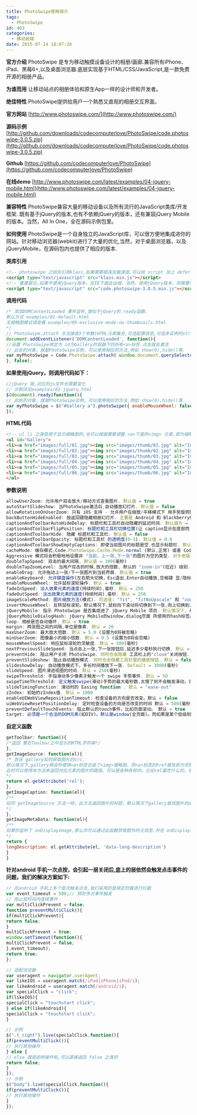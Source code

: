 ```yaml
---
title: PhotoSwipe使用简介
tags:
  - PhotoSwipe
id: 403
categories:
  - 移动前端
date: 2015-07-14 18:07:28
---
```


**官方介绍**
PhotoSwipe 是专为移动触摸设备设计的相册/画廊.兼容所有iPhone、iPad、黑莓6+,以及桌面浏览器.底层实现基于HTML/CSS/JavaScript,是一款免费开源的相册产品。

**为谁而用**
让移动站点的相册体验和原生App一样的设计师和开发者。

**绝佳特性**
PhotoSwipe提供给用户一个熟悉又直观的相册交互界面。

**官方网站**
[http://www.photoswipe.com/](http://www.photoswipe.com/)

**源码示例**
[http://github.com/downloads/codecomputerlove/PhotoSwipe/code.photoswipe-3.0.5.zip](http://github.com/downloads/codecomputerlove/PhotoSwipe/code.photoswipe-3.0.5.zip)

**Github**
[https://github.com/codecomputerlove/PhotoSwipe](https://github.com/codecomputerlove/PhotoSwipe)

**在线demo**
[http://www.photoswipe.com/latest/examples/04-jquery-mobile.html](http://www.photoswipe.com/latest/examples/04-jquery-mobile.html)

**兼容特性**
PhotoSwipe兼容大量的移动设备以及所有流行的JavaScript类库/开发框架. 既有基于jQuery的版本,也有不依赖jQuery的版本，还有兼容jQuery Mobile的版本。当然，All In One，全在源码示例包里。

**如何使用**
PhotoSwipe是一个自身独立的JavaScript库，可以很方便地集成进你的网站。针对移动浏览器(webkit)进行了大量的优化,当然，对于桌面浏览器，以及jQueryMobile，在源码包内也提供了相应的版本.

**类库引用**
```html
<!-- photoswipe 之前先引用klass,如果需要提高加载速度,可以给 script 加上 defer 标记/属性-->
<script type="text/javascript" src="klass.min.js"></script>
<!-- 重要提示,如果不使用jQuery版本，在IE下面会出错，当然，使用jQuery版本，则需要引入jQuery-->
<script type="text/javascript" src="code.photoswipe-3.0.5.min.js"></script>
```
**调用代码**

```javascript
/* 添加DOMContentLoaded 事件监听,类似于jQuery的 ready函数.
默认方式 examples/01-default.html
无缩略图模式请查看.examples/09-exclusive-mode-no-thumbnails.html
*/
// PhotoSwipe.attach 方法接收3个参数(HTML元素集合,可选配置信息,可选多实例时string类型的ID)
document.addEventListener('DOMContentLoaded', function(){
//设置 PhotoSwipe绑定为 id为Gallery的容器下的所有<a>标签.点击就会激活
// 此处的对象，就是PhotoSwipe实例，可以使用相应的方法,例如 show(0),hide()等.
var myPhotoSwipe = Code.PhotoSwipe.attach( window.document.querySelectorAll('#Gallery a'), { enableMouseWheel: false , enableKeyboard: false } );
}, false);
```
**如果使用jQuery，则调用代码如下：**
```javascript
//jQuery 版,对应的js文件也需要变化
// 示例详见examples/02-jquery.html
$(document).ready(function(){
// 此处的对象，就是PhotoSwipe实例，可以使用相应的方法,例如 show(0),hide()等.
var myPhotoSwipe = $("#Gallery a").photoSwipe({ enableMouseWheel: false , enableKeyboard: false });
});
```
**HTML代码**
```html
<!-- ul li 之类是用于显示缩略图的,也可以根据需要调整.<a>下面的<img> 元素,即为缩略图,如果不需要，则src设置为空即可 -->
<ul id="Gallery">
<li><a href="images/full/01.jpg"><img src="images/thumb/01.jpg" alt="Image 01" /></a></li>
<li><a href="images/full/02.jpg"><img src="images/thumb/02.jpg" alt="Image 02" /></a></li>
<li><a href="images/full/03.jpg"><img src="images/thumb/03.jpg" alt="Image 03" /></a></li>
<li><a href="images/full/04.jpg"><img src="images/thumb/04.jpg" alt="Image 04" /></a></li>
<li><a href="images/full/05.jpg"><img src="images/thumb/05.jpg" alt="Image 05" /></a></li>
<li><a href="images/full/06.jpg"><img src="images/thumb/06.jpg" alt="Image 06" /></a></li>
</ul>
```
**参数说明**

```javascript
allowUserZoom: 允许用户双击放大/移动方式查看图片. 默认值 = true
autoStartSlideshow: 当PhotoSwipe激活后,自动播放幻灯片. 默认值 = false
allowRotationOnUserZoom: 只有 iOS 支持 - 允许用户在缩放/平移模式下 用手势旋转图像. 默认值 = false
backButtonHideEnabled: 按返回键隐藏相册幻灯片. 主要是 Android 和 Blackberry使用. 支持 BB6, Android v2.1, iOS 4 以及更新版本. 默认值 = true
captionAndToolbarAutoHideDelay: 标题栏和工具栏自动隐藏的延迟时间. 默认值为 = 5000(毫秒). 如果设为 0 则不会自动隐藏(tap/单击切换显隐)
captionAndToolbarFlipPosition: 标题栏和工具栏切换位置(让 caption显示在底部而 toolbar显示在顶部). 默认值 = false
captionAndToolbarHide: 隐藏 标题栏和工具栏. 默认值 = false
captionAndToolbarOpacity: 标题栏和工具栏 的透明度(0-1). 默认值 = 0.8
captionAndToolbarShowEmptyCaptions: 即使当前图片的标题是空,也显示标题栏. 默认值 = true
cacheMode: 缓存模式,Code.PhotoSwipe.Cache.Mode.normal (默认,正常) 或者 Code.PhotoSwipe.Cache.Mode.aggressive(激进,积极). 决定 PhotoSwipe 如何管理图片缓存 cache.
Aggressive 模式将会积极地地设置非 "当前，上一张,下一张"的图片为空的类型. 对于老版本iOS 浏览器下的大图片内存溢出将会很有用. 大多数情况下，normal模式就可以了。
doubleTapSpeed: 双击的最大间隔. 默认值 = 300(毫秒)
doubleTapZoomLevel: 当用户双击的时候,放大的倍数, 默认的 "zoom-in"(拉近) 级别. 默认值 = 2.5
enableDrag: 允许拖动上一张/下一张图片到当前界面. 默认值 = true
enableKeyboard: 允许键盘操作(左右箭头切换，Esc退出,Enter自动播放,空格键 显/隐标题栏/退出). 默认 = true
enableMouseWheel: 允许鼠标滚轮操作. 默认 = true
fadeInSpeed: 淡入效果元素的速度(持续时间),毫秒. 默认 = 250
fadeOutSpeed: 淡出效果元素的速度(持续时间),毫秒. 默认 = 250
imageScaleMethod: 图片缩放方法(模式). 可选值: "fit", "fitNoUpscale" 和 "zoom". 模式"fit" 保证图像适应屏幕. "fitNoUpscale" 和 "fit"类似但是不会放大图片. "zoom"将图片全屏, 但有可能图片缩放不是等比例的. 默认 = "fit"
invertMouseWheel: 反转鼠标滚轮。默认情况下,鼠标向下滚动将切换到下一张,向上切换到上一张 . 默认 = false
jQueryMobile: 指示 PhotoSwipe 是否集成进了 jQuery Mobile 项目. 默认情况下, PhotoSwipe will try and work this out for you
jQueryMobileDialogHash: jQuery Mobile的window,dialog页面 所使用的hash标签。 默认值 = "&amp;ui-state=dialog"
loop: 相册是否自动循环. 默认 = true
margin: 两张图之间的间隔,单位是像素. 默认 = 20
maxUserZoom: 最大放大倍数. 默认 = 5.0 (设置为0将被忽略)
minUserZoom: 图像最小的缩小倍数. 默认 = 0.5 (设置为0将会忽略)
mouseWheelSpeed: 响应鼠标滚轮的灵敏度. 默认 = 500(毫秒)
nextPreviousSlideSpeed: 当点击上一张,下一张按钮后,延迟多少毫秒执行切换. 默认 = 0 (立即切换)
preventHide: 阻止用户关闭 PhotoSwipe. 同时也会隐藏 工具栏上的"close"关闭按钮. 在独享的页面使用 (示例是源码中的 examples/08-exclusive-mode.html). 默认 = false
preventSlideshow: 阻止自动播放模式. 同时也会隐藏工具栏里的播放按钮. 默认 = false
slideshowDelay: 自动播放模式下，多长时间播放下一张. Default = 3000(毫秒)
slideSpeed: 图片滑进视图的时间. 默认 = 250(毫秒)
swipeThreshold: 手指滑动多少像素才触发一个 swipe 手势事件. 默认 = 50
swipeTimeThreshold: 定义触发swipe(滑动)手势的最大毫秒数,太慢了则不会触发滑动，只会拖动当前照片的位置. 默认 = 250
slideTimingFunction: 滑动时的 Easing function . 默认 = "ease-out"
zIndex: 初始的zIndex值. 默认 = 1000
enableUIWebViewRepositionTimeout: 检查设备的方向是否改变。默认 = false
uiWebViewResetPositionDelay: 定时检查设备的方向是否改变的时间 默认 = 500(毫秒)
preventDefaultTouchEvents: 阻止默认的touch事件，比如页面滚动。 默认 = true
target: 必须是一个合法的DOM元素(如DIV)。默认是window(全页面)。而如果是某个低级别的DOM，则在DOM内显示，可能非全屏。
```
**自定义函数**
```javascript
getToolbar: function(){
/*返回 要在Toolbar之中显示的HTML字符串*/
},
getImageSource: function(el){
/* 告诉 gallery如何获取图片的src,
默认情况下,gallery假设你使用<a>标签包装了<img>缩略图，而<a>标签的href属性即为完整图片的URL。
此时可以使用本方法来返回对应元素的图片的路径。可以是各种各样的。比如rel属性什么的。有jQuery那就更简单了。
*/
return el.getAttribute('rel');
},
getImageCaption: function(el){
/**
如同 getImageSource 方法一样，此方法返回图片的标题，默认情况下gallery查找图片的alt 属性。
*/
},
getImageMetaData: function(el){
/**
如果你监听了 onDisplayImage,那么你可以通过此函数获取额外的元信息.并在 onDisplayImage中使用
*/
return {
longDescription: el.getAttribute(el, 'data-long-description')
}
}
```

**针对android 手机一次点按，会引起一层关闭后,底上的层依然会触发点击事件的问题，我们的解决方案如下:**
```javascript
// 在android 手机上多个层次触发点击,我们采用的是用定时器进行拦截
var event_timeout = 500;// 预防多次事件触发
// 阻止短时间内连续事件
var multiClickPrevent = false;
function preventMultiClick(){
if(multiClickPrevent){
return false;
}
multiClickPrevent = true;
window.setTimeout(function(){
multiClickPrevent = false;
},event_timeout);
return true;
};

// 适配浏览器
var useragent = navigator.userAgent;
var likeIOS = useragent.match(/iPad|iPhone|iPod/i);
var likeAndroid = useragent.match(/android/i);
var specialClick = "click";
if(likeIOS){
specialClick = "touchstart click";
} else if(likeAndroid){
specialClick = "touchstart click";
}

// 示例
$(".t_right").live(specialClick,function(){
if(preventMultiClick()){
// 执行其他操作
} else {
// else 就是拒绝操作啦,可以直接返回 false 之类的
return false;
}
});
// 示例
$("body").live(specialClick,function(){
if(preventMultiClick()){
// 执行其他操作
}
});
```